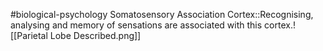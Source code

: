 #biological-psychology 
Somatosensory Association Cortex::Recognising, analysing and memory of sensations are associated with this cortex.![[Parietal Lobe Described.png]]